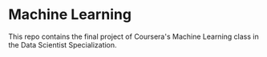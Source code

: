 # Machine Learning

This repo contains the final project of Coursera's Machine Learning class in the Data Scientist Specialization.